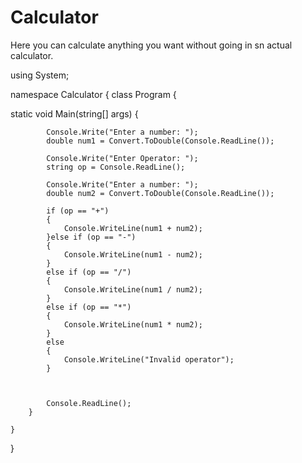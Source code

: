 # Calculator
Here you can calculate anything you want without going in sn actual calculator.




using System;


namespace Calculator
{
   class Program
    {
   
   static void Main(string[] args)
        {
        
        
            Console.Write("Enter a number: ");
            double num1 = Convert.ToDouble(Console.ReadLine());
            
            Console.Write("Enter Operator: ");
            string op = Console.ReadLine();

            Console.Write("Enter a number: ");
            double num2 = Convert.ToDouble(Console.ReadLine());

            if (op == "+")
            {
                Console.WriteLine(num1 + num2);
            }else if (op == "-")
            {
                Console.WriteLine(num1 - num2);
            }
            else if (op == "/")
            {
                Console.WriteLine(num1 / num2);
            }
            else if (op == "*")
            {
                Console.WriteLine(num1 * num2);
            }
            else
            {
                Console.WriteLine("Invalid operator");
            }



            Console.ReadLine();
        }

    }

}
